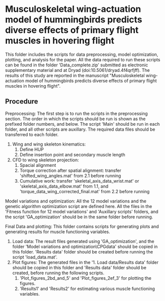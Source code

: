 # Musculoskeletal wing-actuation model of hummingbirds predicts diverse effects of primary flight muscles in hovering flight
This folder includes the scripts for data preprocessing, model optimization, plotting, and analysis for the paper. All the data required to run these scripts can be found in the folder 'Data_complete.zip' submitted as electronic supplementary material and at Dryad (doi:10.5061/dryad.4f4qrfjff). The results of this study are reported in the manuscript "Musculoskeletal wing-actuation model of hummingbirds predicts diverse effects of primary flight muscles in hovering flight".

## Procedure

Preprocessing: The first step is to run the scripts in the preprocessing section. The order in which the scripts should be run is shown as the prefixed folder numbers, and below. The script 'Main' should be run in each folder, and all other scripts are auxillary. The required data files should be transferred to each folder.
   1. Wing and wing skeleton kinematics:
         1. Define HUP
         2. Define insertion point and secondary muscle length
   2. CFD to wing skeleton projection:
         1. Spacial alignment
         2. Torque correction after spatial alignment: transfer 'shifted_wing_angles.mat' from 2.1 before running
         3. Cumulative work: transfer 'skeletal_axis_data_wrist.mat' or 'skeletal_axis_data_elbow.mat' from 1.1, and 'torque_data_wing_corrected_final.mat' from 2.2 before running

Model variations and optimization: All the 12 model variations and the genetic algorithm optimization script are defined here. All the files in the 'Fitness function for 12 model variations' and 'Auxillary scripts' folders, and the script 'GA_optimization' should be in the same folder before running.

Final Data and plotting: This folder contains scripts for generating plots and generating results for muscle functioning variables. 
   1. Load data: The result files generated using 'GA_optimization', and the folder 'Model variations and optimization\CPGdata' should be copied in this folder. 'Results data' folder should be created before running the script 'load_data.mat'.
   2. Plot figures: The generated files in the '1. Load data/Results data' folder should be copied in this folder and 'Results data' folder should be created, before running the following scripts.
         1. 'Plot_figures_2bd_and_5' and 'Plot_figures_2ef_3' for plotting the figures.
         2. 'Results1' and 'Results2' for estimating various muscle functioning variables.          

